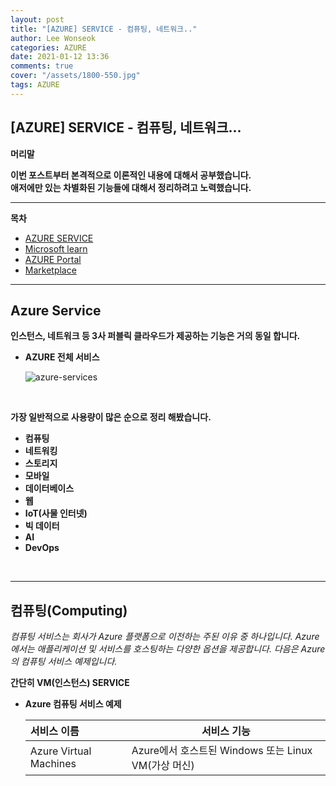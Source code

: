 ```yaml
---
layout: post
title: "[AZURE] SERVICE - 컴퓨팅, 네트워크.."
author: Lee Wonseok
categories: AZURE
date: 2021-01-12 13:36
comments: true
cover: "/assets/1800-550.jpg"
tags: AZURE
---
```




## [AZURE] SERVICE - 컴퓨팅, 네트워크...


**머리말**  
 
**이번 포스트부터 본격적으로 이론적인 내용에 대해서 공부했습니다.**  
**애저에만 있는 차별화된 기능들에 대해서 정리하려고 노력했습니다.**

 
---

**목차**

- [AZURE SERVICE](#a1)
- [Microsoft learn](#a2)
- [AZURE Portal](#a3)
- [Marketplace](#a4)


---

## **Azure Service**  <a name="a1"></a>

**인스턴스, 네트워크 등 3사 퍼블릭 클라우드가 제공하는 기능은 거의 동일 합니다.**  


* **AZURE 전체 서비스**

    ![azure-services](https://user-images.githubusercontent.com/69498804/104278532-19fda380-54ec-11eb-97fc-24f612788848.png)

<br/>


**가장 일반적으로 사용량이 많은 순으로 정리 해봤습니다.**

* **컴퓨팅**
* **네트워킹**
* **스토리지**
* **모바일**
* **데이터베이스**
* **웹**
* **IoT(사물 인터넷)**
* **빅 데이터**
* **AI**
* **DevOps**

<br/>


---

## **컴퓨팅(Computing)** 

*컴퓨팅 서비스는 회사가 Azure 플랫폼으로 이전하는 주된 이유 중 하나입니다. Azure에서는 애플리케이션 및 서비스를 호스팅하는 다양한 옵션을 제공합니다. 다음은 Azure의 컴퓨팅 서비스 예제입니다.*

**간단히 VM(인스턴스) SERVICE**

* **Azure 컴퓨팅 서비스 예제**  

    |**서비스 이름**|**서비스 기능**|
    |:---|---------|
    |Azure Virtual Machines	|Azure에서 호스트된 Windows 또는 Linux VM(가상 머신)|

